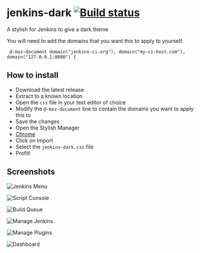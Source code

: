 # jenkins-dark [![Build status](https://ci.appveyor.com/api/projects/status/14lnufroy4v83xjk?svg=true)](https://ci.appveyor.com/project/camalot/jenkins-dark-stylish)
A stylish for Jenkins to give a dark theme

You will need to add the domains that you want this to apply to yourself.

```
 @-moz-document domain("jenkins-ci.org"), domain("my-ci-host.com"), domain("127.0.0.1:8080") {
```

## How to install

- Download the latest release
- Extract to a known location
- Open the `css` file in your text editor of choice
- Modify the `@-moz-document` line to contain the domains you want to apply this to
- Save the changes
- Open the Stylish Manager
 - [Chrome](chrome-extension://fjnbnpbmkenffdnngjfgmeleoegfcffe/manage.html)
- Click on Import
- Select the `jenkins-dark.css` file
- Profit!

## Screenshots

![Jenkins Menu](http://i.imgur.com/Tuk4X2J.png)

![Script Console](http://i.imgur.com/cMfkrb1.png)

![Build Queue](http://i.imgur.com/3XI4Ssc.png)

![Manage Jenkins](http://i.imgur.com/KpxsHl4.png)

![Manage Plugins](http://i.imgur.com/yTTJ6qO.png)

![Dashboard](http://i.imgur.com/7UA0UQf.png)
